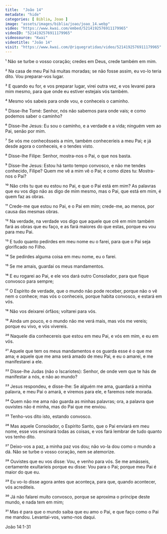 ```yaml
---
title:  "João 14"
metadate: "hide"
categories: [ Biblia, Joao ]
image: "assets/images/biblia/joao/joao_14.webp"
video: "https://www.kwai.com/embed/5214192576911179965"
videoID: "5214192576911179965"
videosource: "Kwai"
videotitle: "João 14"
visit: "https://www.kwai.com/@riquegratidao/video/5214192576911179965"
---
```



¹ Não se turbe o vosso coração; credes em Deus, crede também em mim.

² Na casa de meu Pai há muitas moradas; se não fosse assim, eu vo-lo teria dito. Vou preparar-vos lugar.

³ E quando eu for, e vos preparar lugar, virei outra vez, e vos levarei para mim mesmo, para que onde eu estiver estejais vós também.

⁴ Mesmo vós sabeis para onde vou, e conheceis o caminho.

⁵ Disse-lhe Tomé: Senhor, nós não sabemos para onde vais; e como podemos saber o caminho?

⁶ Disse-lhe Jesus: Eu sou o caminho, e a verdade e a vida; ninguém vem ao Pai, senão por mim.

⁷ Se vós me conhecêsseis a mim, também conheceríeis a meu Pai; e já desde agora o conheceis, e o tendes visto.

⁸ Disse-lhe Filipe: Senhor, mostra-nos o Pai, o que nos basta.

⁹ Disse-lhe Jesus: Estou há tanto tempo convosco, e não me tendes conhecido, Filipe? Quem me vê a mim vê o Pai; e como dizes tu: Mostra-nos o Pai?

¹⁰ Não crês tu que eu estou no Pai, e que o Pai está em mim? As palavras que eu vos digo não as digo de mim mesmo, mas o Pai, que está em mim, é quem faz as obras.

¹¹ Crede-me que estou no Pai, e o Pai em mim; crede-me, ao menos, por causa das mesmas obras.

¹² Na verdade, na verdade vos digo que aquele que crê em mim também fará as obras que eu faço, e as fará maiores do que estas, porque eu vou para meu Pai.

¹³ E tudo quanto pedirdes em meu nome eu o farei, para que o Pai seja glorificado no Filho.

¹⁴ Se pedirdes alguma coisa em meu nome, eu o farei.

¹⁵ Se me amais, guardai os meus mandamentos.

¹⁶ E eu rogarei ao Pai, e ele vos dará outro Consolador, para que fique convosco para sempre;

¹⁷ O Espírito de verdade, que o mundo não pode receber, porque não o vê nem o conhece; mas vós o conheceis, porque habita convosco, e estará em vós.

¹⁸ Não vos deixarei órfãos; voltarei para vós.

¹⁹ Ainda um pouco, e o mundo não me verá mais, mas vós me vereis; porque eu vivo, e vós vivereis.

²⁰ Naquele dia conhecereis que estou em meu Pai, e vós em mim, e eu em vós.

²¹ Aquele que tem os meus mandamentos e os guarda esse é o que me ama; e aquele que me ama será amado de meu Pai, e eu o amarei, e me manifestarei a ele.

²² Disse-lhe Judas (não o Iscariotes): Senhor, de onde vem que te hás de manifestar a nós, e não ao mundo?

²³ Jesus respondeu, e disse-lhe: Se alguém me ama, guardará a minha palavra, e meu Pai o amará, e viremos para ele, e faremos nele morada.

²⁴ Quem não me ama não guarda as minhas palavras; ora, a palavra que ouvistes não é minha, mas do Pai que me enviou.

²⁵ Tenho-vos dito isto, estando convosco.

²⁶ Mas aquele Consolador, o Espírito Santo, que o Pai enviará em meu nome, esse vos ensinará todas as coisas, e vos fará lembrar de tudo quanto vos tenho dito.

²⁷ Deixo-vos a paz, a minha paz vos dou; não vo-la dou como o mundo a dá. Não se turbe o vosso coração, nem se atemorize.

²⁸ Ouvistes que eu vos disse: Vou, e venho para vós. Se me amásseis, certamente exultaríeis porque eu disse: Vou para o Pai; porque meu Pai é maior do que eu.

²⁹ Eu vo-lo disse agora antes que aconteça, para que, quando acontecer, vós acrediteis.

³⁰ Já não falarei muito convosco, porque se aproxima o príncipe deste mundo, e nada tem em mim;

³¹ Mas é para que o mundo saiba que eu amo o Pai, e que faço como o Pai me mandou. Levantai-vos, vamo-nos daqui. 



João 14:1-31

